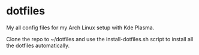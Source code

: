 # dotfiles
My all config files for my Arch Linux setup with Kde Plasma.

Clone the repo to ~/dotfiles and use the install-dotfiles.sh script to install all the dotfiles automatically.
